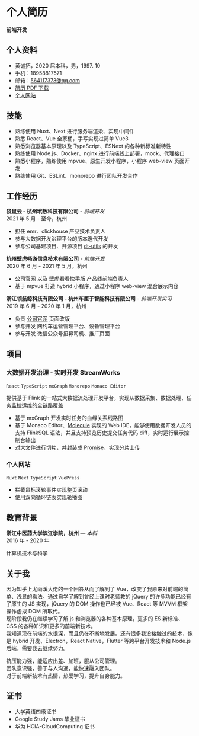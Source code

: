# 个人简历

**前端开发**

## 个人资料

- 黄诚拓，2020 届本科，男，1997. 10
- 手机：18958817571
- 邮箱：564117373@qq.com
- [简历 PDF 下载](https://s1.huangchengtuo.com/pdf/黄诚拓前端简历.pdf)
- [个人网站](https://www.huangchengtuo.com)

## 技能

- 熟练使用 Nuxt、Next 进行服务端渲染、实现中间件
- 熟悉 React、Vue 全家桶，手写实现过简单 Vue3
- 熟悉浏览器基本原理以及 TypeScript、ESNext 的各种新标准新特性
- 熟练使用 Node.js、Docker、nginx 进行前端线上部署，mock、代理接口
- 熟悉小程序，熟练使用 mpvue、原生开发小程序，小程序 web-view 页面开发
- 熟练使用 Git、ESLint、monorepo 进行团队开发合作

## 工作经历

**袋鼠云 - 杭州玳数科技有限公司** - _前端开发_  
2021 年 5 月 - 至今，杭州

- 担任 emr、clickhouse 产品技术负责人
- 参与大数据开发治理平台的版本迭代开发
- 参与公司基建项目、开源项目 [dt-utils](https://github.com/DTStack/dt-utils) 的开发

**杭州壁虎畅游信息技术有限公司** - _前端开发_  
2020 年 6 月 - 2021 年 5 月，杭州

- [公司官网](https://www.bihukankan.com) 以及 [壁虎看看快手版](https://www.bihukankan.com/main) 产品线前端负责人
- 基于 mpvue 打造 hybrid 小程序，通过小程序 web-view 混合展示内容

<QRCode />

**浙江领航鲸科技有限公司 - 杭州车厘子智能科技有限公司** - _前端开发实习_  
2019 年 6 月 - 2020 年 1 月，杭州

- 负责 [公司官网](http://www.ccclubs.com/) 页面改版
- 参与开发 网约车运营管理平台、设备管理平台
- 参与开发 微信公众号招募司机、推广页面

## 项目

### 大数据开发治理 - 实时开发 StreamWorks

`React` `TypeScript` `mxGraph` `Monorepo` `Monaco Editor`

提供基于 Flink 的一站式大数据流处理开发平台，实现从数据采集、数据处理、任务监控运维的全链路覆盖

- 基于 mxGraph 开发实时任务的血缘关系线路图
- 基于 Monaco Editor、[Molecule](https://github.com/DTStack/molecule) 实现的 Web IDE，能够使用数据开发人员的支持 FlinkSQL 语法，并且支持预览历史提交任务代码 diff，实时运行展示控制台输出
- 对大文件进行切片，并封装成 Promise，实现分片上传

### 个人网站

`Nuxt` `Next` `TypeScript` `VuePress`

- 拦截鼠标滚轮事件实现整页滚动
- 使用双向循环链表实现轮播图

## 教育背景

**浙江中医药大学滨江学院，杭州** — _本科_  
2016 年 - 2020 年

计算机技术与科学

## 关于我

因为知乎上尤雨溪大佬的一个回答从而了解到了 Vue，改变了我原来对前端的简单、浅显的看法。通过自学了解到曾经上课时老师教的 jQuery 的许多功能已经有了原生的 JS 实现，jQuery 的 DOM 操作也已经被 Vue、React 等 MVVM 框架操作虚拟 DOM 所取代。  
现阶段我仍在继续学习了解 js 和浏览器的各种基本原理，更多的 ES 新标准、CSS 的各种知识和更多的前端新技术。  
我知道现在前端的水很深，而且仍在不断地发展。还有很多我没接触过的技术，像是 hybrid 开发、Electron，React Native，Flutter 等跨平台开发技术和 Node.js 后端，需要我去继续努力。

抗压能力强，能适应出差、加班，服从公司管理。  
团队意识强，善于与人沟通，能快速融入团队。  
对于前端新技术有热情，热爱学习，提升自身能力。

## 证书

- 大学英语四级证书
- Google Study Jams 毕业证书
- 华为 HCIA-CloudComputing 证书
